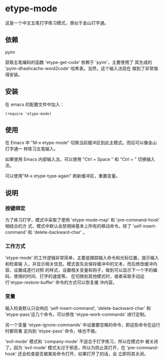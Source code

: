 # etype-mode

这是一个中文五笔打字练习模式，类似于金山打字通。

## 依赖

pyim

获取五笔编码的函数 'etype-get-code' 依赖于 'pyim'，主要使用了
其生成的 'pyim-dhashcache-word2code' 哈希表。当然，这个输入法现在
做到了非常值得安装。

## 安装

在 emacs 的配置文件中加入：
```
(require 'etype-mode)
```

## 使用

在 Emacs 中 "M-x etype-mode" 切换当前缓冲区到此主模式。而后可以像金山打字通一
  样练习五笔输入。

如果使用 Emacs 内部输入法，可以使用 "Ctrl + Space " 和 "Ctrl + \" 切换输入法。
  
可以使用"M-x etype-type-again" 刷新缓冲区，重置变量。

## 说明

### 按键绑定

为了练习打字，模式中采取了使用 'etype-mode-map' 和 'pre-command-hook' 相结合的方
式，模式中默认会禁用掉基本上所有的移动命令。除了 'self-insert-command' 和
'delete-backward-char' 。 

### 工作方式

'etype-mode' 的工作逻辑非常简单，主要是跟踪输入命令和光标位置，提示输入和检查输
入，并显示相关信息。模式首先会保存缓冲中的文本，而后修改缓冲内容，设置成逐行对照
的样式，设置相关变量和钩子，做到可以显示下一个字的编码、使用的时间、打字的速度等。
在切换到其他模式时，或者采取手动运行'etype-restore-buffer' 命令的方式可以恢复缓
冲内容。

### 变量

输入检查默认只会响应 'self-insert-command',
 'delete-backward-char' 和 'etype-pass'这几个命令，可以修改
 'etype-work-commands' 进行定制。
 
 另一个变量 'etype-ignore-commands' 中设置要忽略的命令，即这些命令在运行时都将重
 定向到 'etype-pass' 命令，啥也不做。

'evil-mode' 模式和 'company-mode' 不适合于打字练习，所以在模式中
被关闭了。因为 'evil-mode' 模式太过于邪恶，所以为防止其打开，在
'pre-command-hook' 还会检查是否被某些命令打开，如果打开了的话，会
立即将其关闭。
